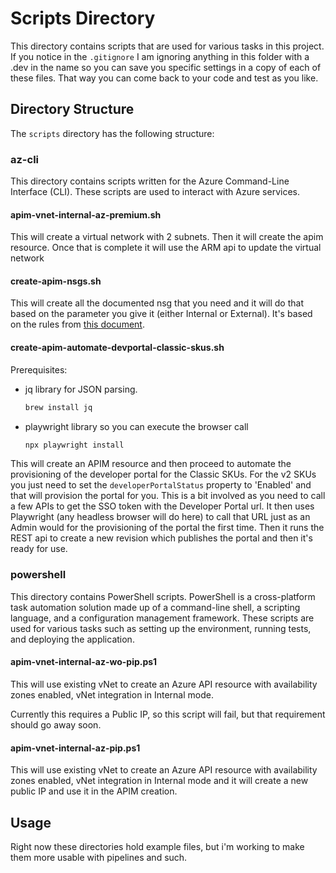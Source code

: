 # Scripts Directory

This directory contains scripts that are used for various tasks in this project. If you notice in the `.gitignore` I am ignoring anything in this folder with a .dev in the name so you can save you specific settings in a copy of each of these files. That way you can come back to your code and test as you like.

## Directory Structure

The `scripts` directory has the following structure:

### az-cli

This directory contains scripts written for the Azure Command-Line Interface (CLI). These scripts are used to interact with Azure services.

#### apim-vnet-internal-az-premium.sh

This will create a virtual network with 2 subnets. Then it will create the apim resource. Once that is complete it will use the ARM api to update the virtual network

#### create-apim-nsgs.sh

This will create all the documented nsg that you need and it will do that based on the parameter you give it (either Internal or External). It's based on the rules from [this document](https://learn.microsoft.com/en-us/azure/api-management/api-management-using-with-vnet?tabs=stv2#configure-nsg-rules).

#### create-apim-automate-devportal-classic-skus.sh

Prerequisites:

- jq library for JSON parsing.

    ```bash
    brew install jq
    ```

- playwright library so you can execute the browser call

    ```bash
    npx playwright install
    ```

This will create an APIM resource and then proceed to automate the provisioning of the developer portal for the Classic SKUs. For the v2 SKUs you just need to set the `developerPortalStatus` property to 'Enabled' and that will provision the portal for you.  This is a bit involved as you need to call a few APIs to get the SSO token with the Developer Portal url. It then uses Playwright (any headless browser will do here) to call that URL just as an Admin would for the provisioning of the portal the first time. Then it runs the REST api to create a new revision which publishes the portal and then it's ready for use.

### powershell

This directory contains PowerShell scripts. PowerShell is a cross-platform task automation solution made up of a command-line shell, a scripting language, and a configuration management framework. These scripts are used for various tasks such as setting up the environment, running tests, and deploying the application.

#### apim-vnet-internal-az-wo-pip.ps1

This will use existing vNet to create an Azure API resource with availability zones enabled, vNet integration in Internal mode.

Currently this requires a Public IP, so this script will fail, but that requirement should go away soon.

#### apim-vnet-internal-az-pip.ps1

This will use existing vNet to create an Azure API resource with availability zones enabled, vNet integration in Internal mode and it will create a new public IP and use it in the APIM creation.

## Usage

Right now these directories hold example files, but i'm working to make them more usable with pipelines and such.
